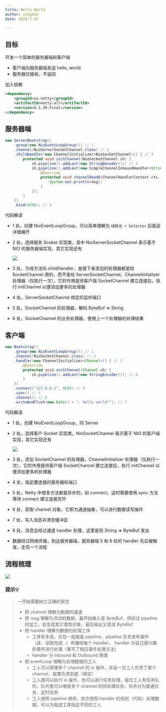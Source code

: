 ```yaml
---
title: Hello World
author: vingkin
date: 2022-7-22

---
```


## 目标

开发一个简单的服务器端和客户端

- 客户端向服务器端发送 hello, world
- 服务器仅接收，不返回

加入依赖

```xml
<dependency>
    <groupId>io.netty</groupId>
    <artifactId>netty-all</artifactId>
    <version>4.1.39.Final</version>
</dependency>
```

## 服务器端

```java
new ServerBootstrap()
    .group(new NioEventLoopGroup()) // 1
    .channel(NioServerSocketChannel.class) // 2
    .childHandler(new ChannelInitializer<NioSocketChannel>() { // 3
        protected void initChannel(NioSocketChannel ch) {
            ch.pipeline().addLast(new StringDecoder()); // 5
            ch.pipeline().addLast(new SimpleChannelInboundHandler<String>() { // 6
                @Override
                protected void channelRead0(ChannelHandlerContext ctx, String msg) {
                    System.out.println(msg);
                }
            });
        }
    })
    .bind(8080); // 4
```

代码解读

- 1 处，创建 NioEventLoopGroup，可以简单理解为 `线程池 + Selector` 后面会详细展开

- 2 处，选择服务 Scoket 实现类，其中 NioServerSocketChannel 表示基于 NIO 的服务器端实现，其它实现还有
  
  ![](https://vingkin-1304361015.cos.ap-shanghai.myqcloud.com/os/0006.png)

- 3 处，为啥方法叫 childHandler，是接下来添加的处理器都是给 SocketChannel 用的，而不是给 ServerSocketChannel。ChannelInitializer 处理器（仅执行一次），它的作用是待客户端 SocketChannel 建立连接后，执行 initChannel 以便添加更多的处理器

- 4 处，ServerSocketChannel 绑定的监听端口

- 5 处，SocketChannel 的处理器，解码 ByteBuf => String

- 6 处，SocketChannel 的业务处理器，使用上一个处理器的处理结果

## 客户端

```java
new Bootstrap()
    .group(new NioEventLoopGroup()) // 1
    .channel(NioSocketChannel.class) // 2
    .handler(new ChannelInitializer<Channel>() { // 3
        @Override
        protected void initChannel(Channel ch) {
            ch.pipeline().addLast(new StringEncoder()); // 8
        }
    })
    .connect("127.0.0.1", 8080) // 4
    .sync() // 5
    .channel() // 6
    .writeAndFlush(new Date() + ": hello world!"); // 7
```

代码解读

- 1 处，创建 NioEventLoopGroup，同 Server

- 2 处，选择客户 Socket 实现类，NioSocketChannel 表示基于 NIO 的客户端实现，其它实现还有
  
  ![](https://vingkin-1304361015.cos.ap-shanghai.myqcloud.com/os/0007.png)

- 3 处，添加 SocketChannel 的处理器，ChannelInitializer 处理器（仅执行一次），它的作用是待客户端 SocketChannel 建立连接后，执行 initChannel 以便添加更多的处理器

- 4 处，指定要连接的服务器和端口

- 5 处，Netty 中很多方法都是异步的，如 connect，这时需要使用 sync 方法等待 connect 建立连接完毕

- 6 处，获取 channel 对象，它即为通道抽象，可以进行数据读写操作

- 7 处，写入消息并清空缓冲区

- 8 处，消息会经过通道 handler 处理，这里是将 String => ByteBuf 发出

- 数据经过网络传输，到达服务器端，服务器端 5 和 6 处的 handler 先后被触发，走完一个流程

## 流程梳理

![](https://vingkin-1304361015.cos.ap-shanghai.myqcloud.com/os/0040.png)

### 提示💡

> 一开始需要树立正确的观念
> 
> - 把 channel 理解为数据的通道
> - 把 msg 理解为流动的数据，最开始输入是 ByteBuf，但经过 pipeline 的加工，会变成其它类型对象，最后输出又变成 ByteBuf
> - 把 handler 理解为数据的处理工序
>   - 工序有多道，合在一起就是 pipeline，pipeline 负责发布事件（读、读取完成...）传播给每个 handler， handler 对自己感兴趣的事件进行处理（重写了相应事件处理方法）
>   - handler 分 Inbound 和 Outbound 两类
> - 把 eventLoop 理解为处理数据的工人
>   - 工人可以管理多个 channel 的 io 操作，并且一旦工人负责了某个 channel，就要负责到底（绑定）
>   - 工人既可以执行 io 操作，也可以进行任务处理，每位工人有任务队列，队列里可以堆放多个 channel 的待处理任务，任务分为普通任务、定时任务
>   - 工人按照 pipeline 顺序，依次按照 handler 的规划（代码）处理数据，可以为每道工序指定不同的工人
